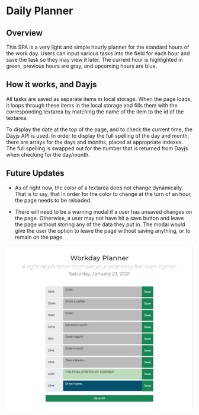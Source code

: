 # Daily Planner

## Overview

This SPA is a very light and simple hourly planner for the standard hours of the work day.
Users can input various tasks into the field for each hour and save the task so they may view
it later. The current hour is highlighted in green, previous hours are gray, and upcoming hours are blue.

## How it works, and Dayjs

All tasks are saved as separate items in local storage. When the page loads, it loops through these
items in the local storage and fills them with the corresponding textarea by matching the name of the item
to the id of the textarea.

To display the date at the top of the page, and to check the current time, the Dayjs API is used. In order to display
the full spelling of the day and month, there are arrays for the days and months, placed at appropriate indexes. The full
spelling is swapped out for the number that is returned from Dayjs when checking for the day/month.

## Future Updates

 - As of right now, the color of a textarea does not change dynamically. That is to say, that in order for the color to change at
the turn of an hour, the page needs to be reloaded.

 - There will need to be a warning modal if a user has unsaved changes on the page. Otherwise, a user may not have hit a save button
 and leave the page without storing any of the data they put in. The modal would give the user the option to leave the page without saving anything, or to remain on the page.

![Image of planner application](assets\daily-planner-screenshot.png)

